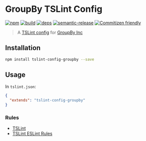 # GroupBy TSLint Config

[![npm](https://img.shields.io/npm/v/tslint-config-groupby.svg?style=flat-square)](https://www.npmjs.com/package/tslint-config-groupby)
[![build](https://img.shields.io/circleci/project/github/groupby/tslint-config/master.svg?label=linux&style=flat-square)](https://circleci.com/gh/groupby/tslint-config)
[![deps](https://david-dm.org/groupby/tslint-config.svg?style=flat-square)](https://david-dm.org/groupby/tslint-config)
[![semantic-release](https://img.shields.io/badge/%20%20%F0%9F%93%A6%F0%9F%9A%80-semantic--release-e10079.svg?style=flat-square)](https://github.com/semantic-release/semantic-release)
[![Commitizen friendly](https://img.shields.io/badge/commitizen-friendly-brightgreen.svg?style=flat-square)](http://commitizen.github.io/cz-cli/)

> A [TSLint config](https://palantir.github.io/tslint/usage/tslint-json/) for [GroupBy Inc](http://groupbyinc.com/)

## Installation

```sh
npm install tslint-config-groupby --save
```

## Usage

In `tslint.json`:

```json
{
  "extends": "tslint-config-groupby"
}
```

### Rules

* [TSLint](https://www.npmjs.com/package/tslint)
* [TSLint ESLint Rules](https://www.npmjs.com/package/tslint-eslint-rules)
